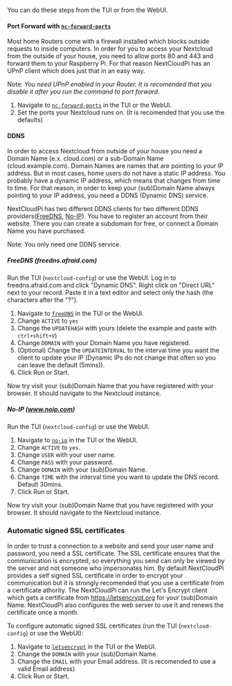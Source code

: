 [nc-forward-ports]: https://github.com/nextcloud/nextcloudpi/wiki/Configuration-Reference#nc-forward-ports
[freeDNS]: https://github.com/nextcloud/nextcloudpi/wiki/Configuration-Reference#freeDNS
[no-ip]: https://github.com/nextcloud/nextcloudpi/wiki/Configuration-Reference#no-ip
[letsencrypt]: https://github.com/nextcloud/nextcloudpi/wiki/Configuration-Reference#letsencrypt

You can do these steps from the TUI or from the WebUI.

#### Port Forward with [`nc-forward-ports`][nc-forward-ports] 

Most home Routers come with a firewall installed which blocks outside requests to inside computers. In order for you to access your Nextcloud from the outside of your house, you need to allow ports 80 and 443 and forward them to your Raspberry Pi. For that reason NextCloudPi has an UPnP client which does just that in an easy way.

Note: *You need UPnP enabled in your Router. It is recomended that you disable it after you run the command to port forward.*

1. Navigate to [`nc-forward-ports`][nc-forward-ports] in the TUI or the WebUI.
2. Set the ports your Nextcloud runs on. (It is recomended that you use the defaults)

#### DDNS
In order to access Nextcloud from outside of your house you need a Domain Name (e.x. cloud.com) or a sub-Domain Name (cloud.example.com). Domain Names are names that are pointing to your IP address. But in most cases, home users do not have a static IP address. You probably have a dynamic IP address, which means that changes from time to time. For that reason, in order to keep your (sub)Domain Name always pointing to your IP address, you need a DDNS (Dynamic DNS) service.

NextCloudPi has two different DDNS clients for two different DDNS providers([FreeDNS](http://freedns.afraid.org/), [No-IP](https://www.noip.com)). You have to register an account from their website. There you can create a subdomain for free, or connect a Domain Name you have purchased.

Note: You only need one DDNS service.

##### FreeDNS (freedns.afraid.com)
Run the TUI (`nextcloud-config`) or use the WebUI.
Log in to freedns.afraid.com and click "Dynamic DNS". Right click on "Direct URL" next to your record. Paste it in a text editor and select only the hash (the characters after the "?").
1. Navigate to [`freeDNS`][freeDNS] in the TUI or the WebUI.
2. Change `ACTIVE` to `yes`
3. Change the `UPDATEHASH` with yours (delete the example and paste with `ctrl+shift+V`)
4. Change `DOMAIN` with your Domain Name you have registered.
5. (Optional) Change the `UPDATEINTERVAL` to the interval time you want the client to update your IP (Dynamic IPs do not change that often so you can leave the default (5mins)).
6. Click Run or Start.

Now try visit your (sub)Domain Name that you have registered with your browser. It should navigate to the Nextcloud instance.

##### No-IP (www.noip.com)
Run the TUI (`nextcloud-config`) or use the WebUI.
1. Navigate to [`no-ip`][no-ip] in the TUI or the WebUI.
2. Change `ACTIVE` to `yes`.
3. Change `USER` with your user name.
4. Change `PASS` with your password.
5. Change `DOMAIN` with your (sub)Domain Name.
6. Change `TIME` with the interval time you want to update the DNS record. Default 30mins.
7. Click Run or Start.

Now try visit your (sub)Domain Name that you have registered with your browser. It should navigate to the Nextcloud instance.

### Automatic signed SSL certificates 
In order to trust a connection to a website and send your user name and password, you need a SSL certificate. The SSL certificate ensures that the communication is encrypted, so everything you send can only be viewed by the server and not someone who impersonates him. By default NextCloudPi provides a self signed SSL certificate in order to encrypt your communication but it is strongly recomended that you use a certificate from a certificate athority. The NextCloudPi can run the Let's Encrypt client which gets a certificate from https://letsencrypt.org for your (sub)Domain Name. NextCloudPi also configures the web server to use it and renews the certificate once a month.

To configure automatic signed SSL certificates (run the TUI (`nextcloud-config`) or use the WebUI):
1. Navigate to [`letsencrypt`][letsencrypt] in the TUI or the WebUI.
2. Change the `DOMAIN` with your (sub)Domain Name.
3. Change the `EMAIL` with your Email address. (It is recomended to use a valid Email address)
4. Click Run or Start.